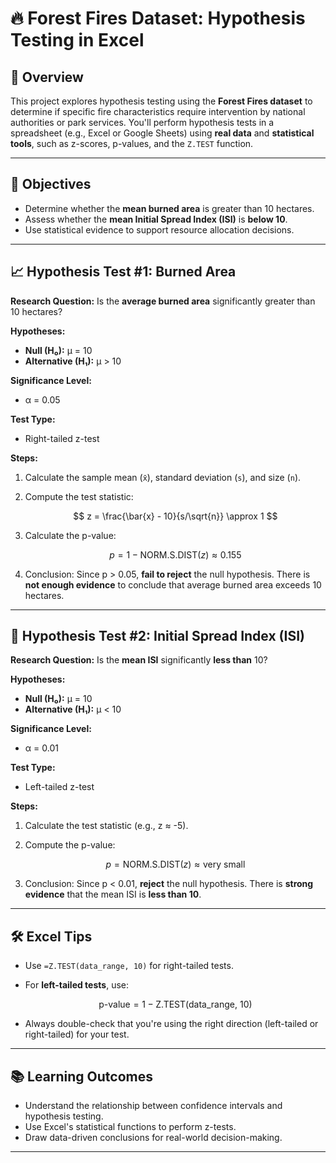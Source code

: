 

# 🔥 Forest Fires Dataset: Hypothesis Testing in Excel

## 📌 Overview

This project explores hypothesis testing using the **Forest Fires dataset** to determine if specific fire characteristics require intervention by national authorities or park services. You'll perform hypothesis tests in a spreadsheet (e.g., Excel or Google Sheets) using **real data** and **statistical tools**, such as z-scores, p-values, and the `Z.TEST` function.

---

## 🎯 Objectives

* Determine whether the **mean burned area** is greater than 10 hectares.
* Assess whether the **mean Initial Spread Index (ISI)** is **below 10**.
* Use statistical evidence to support resource allocation decisions.

---

## 📈 Hypothesis Test #1: Burned Area

**Research Question:**
Is the **average burned area** significantly greater than 10 hectares?

**Hypotheses:**

* **Null (H₀):** μ = 10
* **Alternative (H₁):** μ > 10

**Significance Level:**

* α = 0.05

**Test Type:**

* Right-tailed z-test

**Steps:**

1. Calculate the sample mean (`x̄`), standard deviation (`s`), and size (`n`).
2. Compute the test statistic:

   $$
   z = \frac{\bar{x} - 10}{s/\sqrt{n}} \approx 1
   $$
3. Calculate the p-value:

   $$
   p = 1 - \text{NORM.S.DIST}(z) \approx 0.155
   $$
4. Conclusion:
   Since p > 0.05, **fail to reject** the null hypothesis. There is **not enough evidence** to conclude that average burned area exceeds 10 hectares.

---

## 🌿 Hypothesis Test #2: Initial Spread Index (ISI)

**Research Question:**
Is the **mean ISI** significantly **less than** 10?

**Hypotheses:**

* **Null (H₀):** μ = 10
* **Alternative (H₁):** μ < 10

**Significance Level:**

* α = 0.01

**Test Type:**

* Left-tailed z-test

**Steps:**

1. Calculate the test statistic (e.g., z ≈ -5).
2. Compute the p-value:

   $$
   p = \text{NORM.S.DIST}(z) \approx \text{very small}
   $$
3. Conclusion:
   Since p < 0.01, **reject** the null hypothesis. There is **strong evidence** that the mean ISI is **less than 10**.

---

## 🛠 Excel Tips

* Use `=Z.TEST(data_range, 10)` for right-tailed tests.
* For **left-tailed tests**, use:

  $$
  \text{p-value} = 1 - \text{Z.TEST(data_range, 10)}
  $$
* Always double-check that you're using the right direction (left-tailed or right-tailed) for your test.

---

## 📚 Learning Outcomes

* Understand the relationship between confidence intervals and hypothesis testing.
* Use Excel's statistical functions to perform z-tests.
* Draw data-driven conclusions for real-world decision-making.

---

